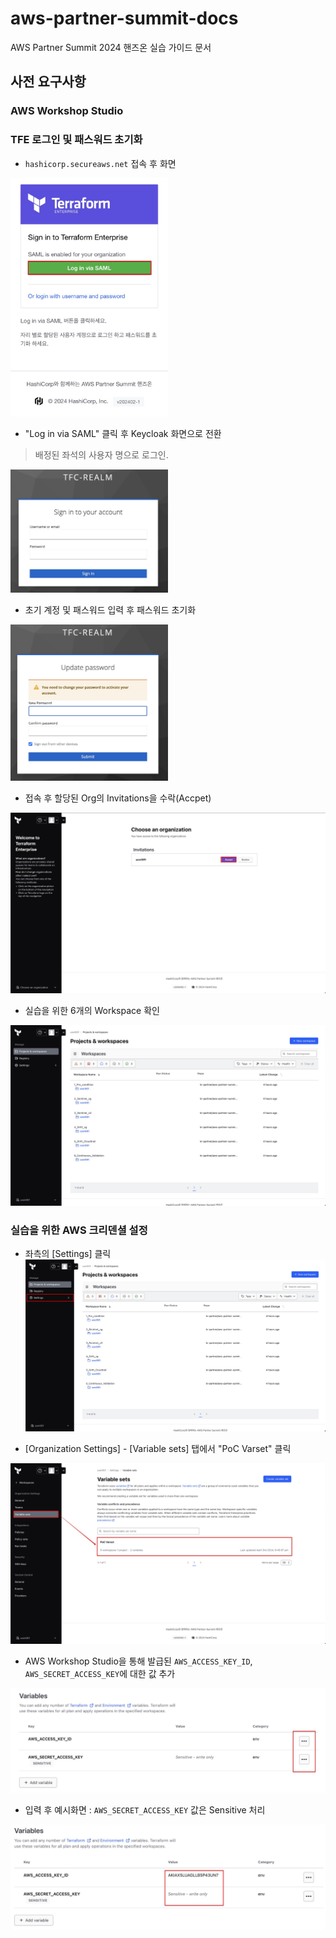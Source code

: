 # aws-partner-summit-docs
AWS Partner Summit 2024 핸즈온 실습 가이드 문서

## 사전 요구사항

### AWS Workshop Studio


### TFE 로그인 및 패스워드 초기화

- `hashicorp.secureaws.net` 접속 후 화면

<img src="https://raw.githubusercontent.com/hyungwook0221/img/main/uPic/CNPU60.jpg" width="50%" >
<!-- ![img](https://raw.githubusercontent.com/hyungwook0221/img/main/uPic/CNPU60.jpg) -->


- "Log in via SAML" 클릭 후 Keycloak 화면으로 전환

> 배정된 좌석의 사용자 명으로 로그인.

<img src="https://raw.githubusercontent.com/hyungwook0221/img/main/uPic/VoKvuj.jpg" width="50%" >

- 초기 계정 및 패스워드 입력 후 패스워드 초기화

<img src="https://raw.githubusercontent.com/hyungwook0221/img/main/uPic/A9x94l.jpg" width="50%" >

- 접속 후 할당된 Org의 Invitations을 수락(Accpet)

![img](https://raw.githubusercontent.com/hyungwook0221/img/main/uPic/oGHWdc.jpg)

- 실습을 위한 6개의 Workspace 확인

![img](https://raw.githubusercontent.com/hyungwook0221/img/main/uPic/dzrKO6.jpg)

### 실습을 위한 AWS 크리덴셜 설정

- 좌측의 [Settings] 클릭
![img](https://raw.githubusercontent.com/hyungwook0221/img/main/uPic/GaD9wc.jpg)

- [Organization Settings] - [Variable sets] 탭에서 "PoC Varset" 클릭

![img](https://raw.githubusercontent.com/hyungwook0221/img/main/uPic/J4o2Do.jpg)

- AWS Workshop Studio을 통해 발급된 `AWS_ACCESS_KEY_ID`, `AWS_SECRET_ACCESS_KEY`에 대한 값 추가

![img](https://raw.githubusercontent.com/hyungwook0221/img/main/uPic/eHxi2E.jpg)

- 입력 후 예시화면 : `AWS_SECRET_ACCESS_KEY` 값은 Sensitive 처리

![img](https://raw.githubusercontent.com/hyungwook0221/img/main/uPic/K5Peyi.jpg)
